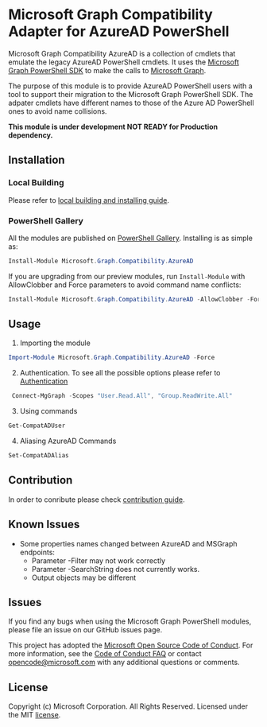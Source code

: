 # Microsoft Graph Compatibility Adapter for AzureAD PowerShell

Microsoft Graph Compatibility AzureAD is a collection of cmdlets that emulate the legacy AzureAD PowerShell cmdlets. It uses the [Microsoft Graph PowerShell SDK](https://github.com/microsoftgraph/msgraph-sdk-powershell) to make the calls to [Microsoft Graph](http://microsoft.graph.com).

The purpose of this module is to provide AzureAD PowerShell users with a tool to support their migration to the Microsoft Graph PowerShell SDK. The adpater cmdlets have different names to those of the Azure AD PowerShell ones to avoid name collisions.

**This module is under development NOT READY for Production dependency.**

## Installation

### Local Building

Please refer to [local building and installing guide](https://github.com/microsoftgraph/msgraph-ps-compatibility-azuread/blob/main/build/BUILD.md).

### PowerShell Gallery

All the modules are published on [PowerShell Gallery](https://www.powershellgallery.com/packages/Microsoft.Graph.Compatibility.AzureAD). Installing is as simple as:

``` powershell
Install-Module Microsoft.Graph.Compatibility.AzureAD
```

If you are upgrading from our preview modules, run `Install-Module` with AllowClobber and Force parameters to avoid command name conflicts:

``` powershell
Install-Module Microsoft.Graph.Compatibility.AzureAD -AllowClobber -Force
```

## Usage

1. Importing the module
```powershell
Import-Module Microsoft.Graph.Compatibility.AzureAD -Force
```

2. Authentication. To see all the possible options please refer to [Authentication](https://github.com/microsoftgraph/msgraph-sdk-powershell/blob/dev/README.md#usage)
```powershell
 Connect-MgGraph -Scopes "User.Read.All", "Group.ReadWrite.All"
```

3. Using commands

```powershell
Get-CompatADUser
```

4. Aliasing AzureAD Commands

```powershell
Set-CompatADAlias
```
## Contribution

In order to conribute please check [contribution guide](https://github.com/microsoftgraph/msgraph-ps-compatibility-azuread/blob/main/CONTRIBUTING.md).

## Known Issues

- Some properties names changed between AzureAD and MSGraph endpoints:
  - Parameter -Filter may not work correctly
  - Parameter -SearchString does not currently works.
  - Output objects may be different

## Issues

If you find any bugs when using the Microsoft Graph PowerShell modules, please file an issue on our GitHub issues page.

This project has adopted the [Microsoft Open Source Code of Conduct](https://opensource.microsoft.com/codeofconduct/). For more information, see the [Code of Conduct FAQ](https://opensource.microsoft.com/codeofconduct/faq/) or contact [opencode@microsoft.com](mailto:opencode@microsoft.com) with any additional questions or comments.

## License

Copyright (c) Microsoft Corporation. All Rights Reserved. Licensed under the MIT [license](LICENSE.txt).
